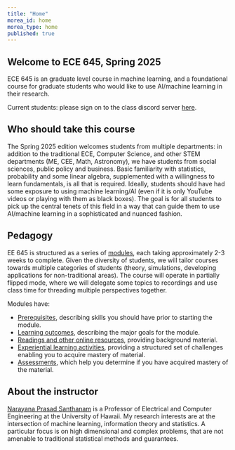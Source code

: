 ```yaml
---
title: "Home"
morea_id: home
morea_type: home
published: true
---
```


## Welcome to ECE 645, Spring 2025

ECE 645 is an graduate level course in machine learning, and a foundational
course for graduate students who would like to use AI/machine learning
in their research.

Current students: please sign on to the class discord server [here](https://discord.gg/BeU63RnS).

## Who should take this course

The Spring 2025 edition welcomes students from multiple departments:
in addition to the traditional ECE, Computer Science, and other STEM
departments (ME, CEE, Math, Astronomy), we have students from social
sciences, public policy and business. Basic familiarity with
statistics, probability and some linear algebra, supplemented with a
willingness to learn fundamentals, is all that is required. Ideally,
students should have had some exposure to using machine learning/AI
(even if it is only YouTube videos or playing with them as black
boxes). The goal is for all students to pick up the central tenets of
this field in a way that can guide them to use AI/machine learning in
a sophisticated and nuanced fashion.

## Pedagogy

EE 645 is structured as a series of
[modules](https://uhm-descartes.github.io/ee645/modules), each taking
approximately 2-3 weeks to complete. Given the diversity of students,
we will tailor courses towards multiple categories of students
(theory, simulations, developing applications for non-traditional
areas). The course will operate in partially flipped mode, where we
will delegate some topics to recordings and use class time for threading
multiple perspectives together. 

Modules have:

  * [Prerequisites](https://uhm-descartes.github.io/ee645/prerequisites), describing skills you should have prior to starting the module.
  * [Learning outcomes](https://uhm-descartes.github.io/ee645/outcomes), describing the major goals for the module.
  * [Readings and other online resources](https://uhm-descartes.github.io/ee645/readings), providing background material.
  * [Experiential learning activities](https://uhm-descartes.github.io/ee645/experiences), providing a structured set of challenges enabling you to acquire mastery of material.
  * [Assessments](https://uhm-descartes.github.io/ee645/assessments), which help you determine if you have acquired mastery of the material.

## About the instructor

[Narayana Prasad Santhanam](https://ee.hawaii.edu/faculty/profile?usr=63) is a Professor of Electrical and Computer Engineering at the University of Hawaii. My research interests are at the intersection of machine learning, information theory and statistics. A particular focus is on high dimensional and complex problems, that are not amenable to traditional statistical methods and guarantees.
